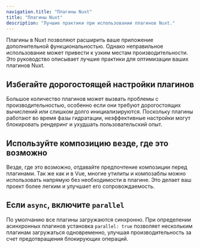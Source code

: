 ```yaml
---
navigation.title: "Плагины Nuxt"
title: "Плагины Nuxt"
description: "Лучшие практики при использовании плагинов Nuxt."
---
```


Плагины в Nuxt позволяют расширить ваше приложение дополнительной функциональностью. Однако неправильное использование может привести к узким местам производительности. Это руководство описывает лучшие практики для оптимизации ваших плагинов Nuxt.

## Избегайте дорогостоящей настройки плагинов

Большое количество плагинов может вызвать проблемы с производительностью, особенно если они требуют дорогостоящих вычислений или слишком долго инициализируются. Поскольку плагины работают во время фазы гидратации, неэффективные настройки могут блокировать рендеринг и ухудшать пользовательский опыт.

## Используйте композицию везде, где это возможно

Везде, где это возможно, отдавайте предпочтение композиции перед плагинами. Так же как и в Vue, многие утилиты и композаблы можно использовать напрямую без необходимости в плагине. Это делает ваш проект более легким и улучшает его сопровождаемость.

## Если `async`, включите `parallel`

По умолчанию все плагины загружаются синхронно.
При определении асинхронных плагинов установка `parallel: true` позволяет нескольким плагинам загружаться одновременно, улучшая производительность за счет предотвращения блокирующих операций.